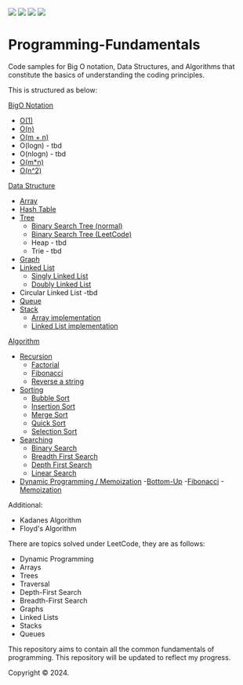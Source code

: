 [![](https://img.shields.io/github/stars/faisalkhan91/Programming-Fundamentals?style=social)](https://github.com/faisalkhan91/Programming-Fundamentals/stargazers)
[![](https://img.shields.io/github/forks/faisalkhan91/Programming-Fundamentals?style=social)](https://github.com/faisalkhan91/Programming-Fundamentals/fork)
[![](https://img.shields.io/github/watchers/faisalkhan91/Programming-Fundamentals?style=social)](https://github.com/faisalkhan91/Programming-Fundamentals/subscription)
[![](https://img.shields.io/github/followers/faisalkhan91?style=social)](https://github.com/faisalkhan91)

# Programming-Fundamentals
Code samples for Big O notation, Data Structures, and Algorithms that constitute the basics of understanding the coding principles.

This is structured as below:

[BigO Notation](https://github.com/faisalkhan91/Programming-Fundamentals/tree/main/Big%20O%20Notation)
- [O(1)](https://github.com/faisalkhan91/Programming-Fundamentals/blob/main/Big%20O%20Notation/O(1).py)
- [O(n)](https://github.com/faisalkhan91/Programming-Fundamentals/blob/main/Big%20O%20Notation/O(n).py)
- [O(m + n)](https://github.com/faisalkhan91/Programming-Fundamentals/blob/main/Big%20O%20Notation/O(m%2Bn).py)
- O(logn) - tbd
- O(nlogn) - tbd
- [O(m*n)](https://github.com/faisalkhan91/Programming-Fundamentals/blob/main/Big%20O%20Notation/O(mxn).py)
- [O(n^2)](https://github.com/faisalkhan91/Programming-Fundamentals/blob/main/Big%20O%20Notation/O(n%5E2).py)

[Data Structure](https://github.com/faisalkhan91/Programming-Fundamentals/tree/main/Data%20Structures)
- [Array](https://github.com/faisalkhan91/Programming-Fundamentals/tree/main/Data%20Structures/Array)
- [Hash Table](https://github.com/faisalkhan91/Programming-Fundamentals/tree/main/Data%20Structures/Hash%20Table)
- [Tree](https://github.com/faisalkhan91/Programming-Fundamentals/tree/main/Data%20Structures/Tree)
  - [Binary Search Tree (normal)](https://github.com/faisalkhan91/Programming-Fundamentals/tree/main/Data%20Structures/Tree/Binary%20Tree/Binary%20Search%20Tree)
  - [Binary Search Tree (LeetCode)](https://github.com/faisalkhan91/Programming-Fundamentals/tree/main/Data%20Structures/Tree/LeetCode/Binary%20Search%20Tree)
  - Heap - tbd
  - Trie - tbd
- [Graph](https://github.com/faisalkhan91/Programming-Fundamentals/tree/main/Data%20Structures/Graph)
- [Linked List](https://github.com/faisalkhan91/Programming-Fundamentals/tree/main/Data%20Structures/Linked%20List)
  - [Singly Linked List](https://github.com/faisalkhan91/Programming-Fundamentals/tree/main/Data%20Structures/Linked%20List/Singly%20Linked%20List)
  - [Doubly Linked List](https://github.com/faisalkhan91/Programming-Fundamentals/tree/main/Data%20Structures/Linked%20List/Doubly%20Linked%20List)
 - Circular Linked List -tbd
- [Queue](https://github.com/faisalkhan91/Programming-Fundamentals/tree/main/Data%20Structures/Queue)
- [Stack](https://github.com/faisalkhan91/Programming-Fundamentals/tree/main/Data%20Structures/Stack)
  - [Array implementation](https://github.com/faisalkhan91/Programming-Fundamentals/tree/main/Data%20Structures/Stack/Array%20Implementation)
  - [Linked List implementation](https://github.com/faisalkhan91/Programming-Fundamentals/tree/main/Data%20Structures/Stack/Linked%20List%20Implementation)

[Algorithm](https://github.com/faisalkhan91/Programming-Fundamentals/tree/main/Algorithms)
- [Recursion](https://github.com/faisalkhan91/Programming-Fundamentals/tree/main/Algorithms/Recursion)
  - [Factorial](https://github.com/faisalkhan91/Programming-Fundamentals/blob/main/Algorithms/Recursion/Factorial.py)
  - [Fibonacci](https://github.com/faisalkhan91/Programming-Fundamentals/blob/main/Algorithms/Recursion/Fibonacci.py)
  - [Reverse a string](https://github.com/faisalkhan91/Programming-Fundamentals/blob/main/Algorithms/Recursion/Reverse_a_string.py)
- [Sorting](https://github.com/faisalkhan91/Programming-Fundamentals/tree/main/Algorithms/Sorting)
  - [Bubble Sort](https://github.com/faisalkhan91/Programming-Fundamentals/blob/main/Algorithms/Sorting/Bubble%20Sort.py)
  - [Insertion Sort](https://github.com/faisalkhan91/Programming-Fundamentals/blob/main/Algorithms/Sorting/Insertion%20Sort.py)
  - [Merge Sort](https://github.com/faisalkhan91/Programming-Fundamentals/blob/main/Algorithms/Sorting/Merge%20Sort.py)
  - [Quick Sort](https://github.com/faisalkhan91/Programming-Fundamentals/blob/main/Algorithms/Sorting/Quick%20Sort.py)
  - [Selection Sort](https://github.com/faisalkhan91/Programming-Fundamentals/blob/main/Algorithms/Sorting/Selection%20Sort.py)
- [Searching](https://github.com/faisalkhan91/Programming-Fundamentals/tree/main/Algorithms/Searching)
  - [Binary Search](https://github.com/faisalkhan91/Programming-Fundamentals/blob/main/Algorithms/Searching/Binary%20Search.py)
  - [Breadth First Search](https://github.com/faisalkhan91/Programming-Fundamentals/blob/main/Algorithms/Searching/Breadth%20First%20Search.py)
  - [Depth First Search](https://github.com/faisalkhan91/Programming-Fundamentals/blob/main/Algorithms/Searching/Depth%20First%20Search.py)
  - [Linear Search](https://github.com/faisalkhan91/Programming-Fundamentals/blob/main/Algorithms/Searching/Linear%20Search.py)
- [Dynamic Programming / Memoization](https://github.com/faisalkhan91/Programming-Fundamentals/tree/main/Algorithms/Dynamic%20Programming)
  -[Bottom-Up](https://github.com/faisalkhan91/Programming-Fundamentals/blob/main/Algorithms/Dynamic%20Programming/Bottom-Up.py)
  -[Fibonacci](https://github.com/faisalkhan91/Programming-Fundamentals/blob/main/Algorithms/Dynamic%20Programming/Fibonacci.py)
  -[Memoization](https://github.com/faisalkhan91/Programming-Fundamentals/blob/main/Algorithms/Dynamic%20Programming/Memoization.py)

Additional:
- Kadanes Algorithm
- Floyd's Algorithm

There are topics solved under LeetCode, they are as follows:
- Dynamic Programming
- Arrays
- Trees
- Traversal
 - Depth-First Search
 - Breadth-First Search
- Graphs
- Linked Lists
- Stacks
- Queues

This repository aims to contain all the common fundamentals of programming. This repository will be updated to reflect my progress.

Copyright © 2024.
